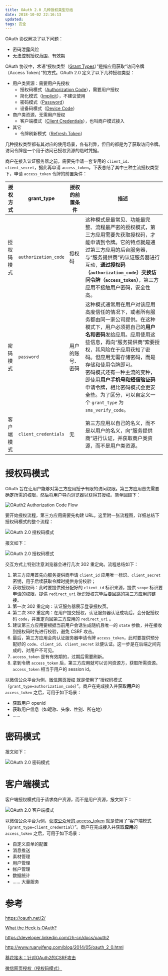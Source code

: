```yaml
---
title: OAuth 2.0 几种授权类型总结
date: 2018-10-02 22:16:13
updated:
tags: 安全
---
```


OAuth 协议解决了以下问题：

- 密码泄露风险
- 无法控制授权范围、有效期

OAuth 协议中，术语“授权类型（[Grant Types](https://oauth.net/2/grant-types/)）”是指应用获取“访问令牌（Access Token）”的方式。OAuth 2.0 定义了以下几种授权类型：

- 用户类资源：需要用户先授权
  - 授权码模式（[Authorization Code](https://oauth.net/2/grant-types/authorization-code/)），需要用户授权
  - 简化模式（[Implicit](https://oauth.net/2/grant-types/implicit/)），不建议使用
  - 密码模式（[Password](https://oauth.net/2/grant-types/password/)）
  - 设备码模式（[Device Code](https://oauth.net/2/grant-types/device-code/)）
- 商户类资源，无需用户授权
  - 客户端模式（[Client Credentials](https://oauth.net/2/grant-types/client-credentials/)），也叫商户模式接入
- 其它
  - 令牌刷新模式（[Refresh Token](https://oauth.net/2/grant-types/refresh-token/)）

几种授权类型都有其对应的使用场景，各有利弊，但目的都是为了获取访问令牌。访问令牌是一个用于访问已授权资源的临时凭据。

商户在接入认证服务器之前，需要先申请一套专用的 `client_id`、`client_secret`，据此再申请 `access_token`。下表总结了其中三种主流授权类型下，申请 `access_token` 令牌的前置条件：

| 授权方式   | grant_type           | 授权的前置条件   | 描述                                                         |
| ---------- | -------------------- | ---------------- | ------------------------------------------------------------ |
| 授权码模式 | `authorization_code` | 授权码           | 这种模式是最常见、功能最完整、流程最严密的授权模式，第三方应用需要先获取授权码，才能申请到令牌。它的特点就是通过第三方应用的后台服务器，与“服务提供商”的认证服务器进行互动，**通过授权码（`authorization_code`）交换访问令牌（`access_token`）**，第三方应用不接触用户密码，安全性高。 |
| 密码模式   | `password`           | 用户的账号、密码 | 这种模式通常用在用户对该应用高度信任的情况下，或者所有服务都由同一家公司提供。在这种模式下，用户必须把自己的**用户名和密码**发给应用。应用使用这些信息，再向“服务提供商”索要授权，其风险在于应用获知了密码。但应用无需存储密码，而是存储和使用令牌即可。<br/>密码模式还有一种主流的变种，即使用**用户手机号和短信验证码**申请令牌，相比密码模式会更安全些。为了区分，可以自定义一个 `grant_type` 为 `sms_verify_code`。 |
| 客户端模式 | `client_credentials` | 无               | 第三方应用以自己的名义，而不是以用户的名义，向“服务提供商”进行认证，并获取商户类资源，而不是用户类资源。 |

# 授权码模式

OAuth 旨在让用户能够对第三方应用授予有限的访问权限。第三方应用首先需要确定所需的权限，然后将用户导向浏览器以获得其授权。简单回顾下：

![OAuth2 Authorization Code Flow](/img/security/oauth2.webp)

要开始授权流程，第三方应用需要先构建 URL。这里附一张流程图，详细总结下授权码模式的整个流程：

![OAuth 2.0 授权码模式](/img/security/oauth2.png)

报文如下：

![OAuth 2.0 授权码模式](/img/security/grant_type_of_authorization_code.png)

交互方式上特别注意浏览器会进行几次 302 重定向。流程总结如下：

1. 第三方应用首先向服务提供商申请 `client_id` 应用唯一标识、`client_secret` 密钥，用于后续获取令牌时提供身份校验；
2. 获取授权码：此时要提供预分配好的 `client_id` 标识来源，提供 `scope` 标识要申请的权限，提供 `redirect_uri` 标识授权完毕后要回跳的第三方应用的链接。
3. 第一次 302 重定向：认证服务器展示登录授权页。
4. 第二次 302 重定向：在用户提交授权，认证服务器认证成功后，会分配授权码 `code`，并重定向回第三方应用的 `redirect_uri` 。
5. 建议第三方应用要根据当前用户会话生成随机且唯一的 `state` 参数，并在接收到授权码时先进行校验，避免 CSRF 攻击。
6. 最后，第三方应用会向认证服务器申请令牌 `access_token`，此时要提供预分配好的 `code`、`client_id`、`client_secret` 以便认证。这一步是在后端之间完成的，对用户不可见。
7. `access_token` 是有有效期的，过期后需要刷新。
8. 拿到令牌 `access_token` 后，第三方应用就可以访问资源方，获取所需资源。`access_token` 相当于用户的 session id。

以微信公众平台为例，[微信网页授权](https://mp.weixin.qq.com/wiki?t=resource/res_main&id=mp1421140842) 就是使用了“授权码模式（`grant_type=authorization_code`）”。商户在完成接入并获取**用户**的 `access_token` 之后，可用于如下场景：

* 获取用户 openid
* 获取用户信息（如昵称、头像、性别、所在地）
* ……

# 密码模式

报文如下：

![OAuth 2.0 密码模式](/img/security/grant_type_of_password.png)

# 客户端模式

客户端授权模式用于请求商户资源，而不是用户资源，报文如下：

![OAuth 2.0 客户端模式](/img/security/grant_type_of_client_credentials.png)

以微信公众平台为例，[获取公众号的 access_token](https://mp.weixin.qq.com/wiki?t=resource/res_main&id=mp1421140183) 就是使用了“客户端模式（`grant_type=client_credential`）”。商户在完成接入并获取**应用**的 `access_token` 之后，可用于如下场景：

* 自定义菜单的配置
* 消息推送
* 素材管理
* 用户管理
* 帐户管理
* 数据统计
* …… 大量服务

# 参考

https://oauth.net/2/

[What the Heck is OAuth?](https://developer.okta.com/blog/2017/06/21/what-the-heck-is-oauth)

https://developer.linkedin.com/zh-cn/docs/oauth2

http://www.ruanyifeng.com/blog/2014/05/oauth_2_0.html

[移花接木：针对OAuth2的CSRF攻击](https://www.jianshu.com/p/c7c8f51713b6)

[微信网页授权（授权码模式）](https://mp.weixin.qq.com/wiki?t=resource/res_main&id=mp1421140842)


